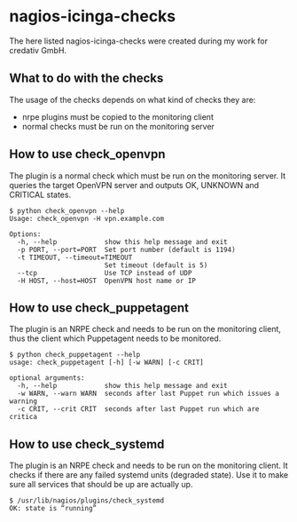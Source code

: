 # nagios-icinga-checks

The here listed nagios-icinga-checks were created during my work for credativ GmbH.

## What to do with the checks
The usage of the checks depends on what kind of checks they are:
* nrpe plugins must be copied to the monitoring client
* normal checks must be run on the monitoring server

## How to use check_openvpn
The plugin is a normal check which must be run on the monitoring server. It queries the target OpenVPN server and outputs
OK, UNKNOWN and CRITICAL states.
```
$ python check_openvpn --help
Usage: check_openvpn -H vpn.example.com

Options:
  -h, --help            show this help message and exit
  -p PORT, --port=PORT  Set port number (default is 1194)
  -t TIMEOUT, --timeout=TIMEOUT
                        Set timeout (default is 5)
  --tcp                 Use TCP instead of UDP
  -H HOST, --host=HOST  OpenVPN host name or IP
```

## How to use check_puppetagent
The plugin is an NRPE check and needs to be run on the monitoring client, thus the client which Puppetagent needs to be monitored.
```
$ python check_puppetagent --help
usage: check_puppetagent [-h] [-w WARN] [-c CRIT]

optional arguments:
  -h, --help            show this help message and exit
  -w WARN, --warn WARN  seconds after last Puppet run which issues a warning
  -c CRIT, --crit CRIT  seconds after last Puppet run which are critica  
```

## How to use check_systemd

The plugin is an NRPE check and needs to be run on the monitoring client. It checks if there are
any failed systemd units (degraded state). Use it to make sure all services that should be up are actually up.

```
$ /usr/lib/nagios/plugins/check_systemd
OK: state is “running”
```